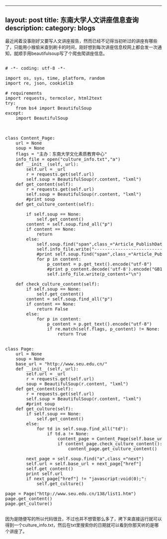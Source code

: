 

---
layout: post
title: 东南大学人文讲座信息查询
description: 
category: blogs
---


最近闲着没事刚好又要写人文讲座报告，然而已经不记得当初听过的讲座有哪些了，只能用小猴偷米查到刷卡的时间，刚好想到每次讲座信息校网上都会发一次通知，就顺手用beautifulsoup写了个爬虫爬讲座信息。

<pre class="brush: python">

# -*- coding: utf-8 -*-

import os, sys, time, platform, random
import re, json, cookielib

# requirements
import requests, termcolor, html2text
try:
    from bs4 import BeautifulSoup
except:
    import BeautifulSoup



class Content_Page:
    url = None
    soup = None
    flags = "主办：东南大学文化素质教育中心"
    info_file = open("culture_info.txt","a")
    def __init__(self,_url):
        self.url = _url
        r = requests.get(self.url)
        self.soup = BeautifulSoup(r.content, "lxml")
    def get_content(self):
        r = requests.get(self.url)
        self.soup = BeautifulSoup(r.content, "lxml")
        #print soup
    def get_culture_content(self):
        
        if self.soup == None:
            self.get_content()
        content = self.soup.find_all("p")
        if content == None:
            return 
        else:
            self.soup.find("span",class_="Article_PublishDate").get_text()
            self.info_file.write("--------------------------"+self.soup.find("span",class_="Article_PublishDate").get_text()+"--------------------------------------\n")
            #print self.soup.find("span",class_="Article_PublishDate").get_text()
            for p in content:
                p_content = p.get_text().encode("utf-8")
                #print p_content.decode('utf-8').encode("GB18030")
                self.info_file.write(p_content+"\n")

    def check_culture_content(self):
        if self.soup == None:
            self.get_content()
        content = self.soup.find_all("p")
        if content == None:
            return False
        else:
            for p in content:
                p_content = p.get_text().encode("utf-8")
                if re.match(self.flags, p_content) != None:
                    return True
        
        
class Page:
    url = None
    soup = None
    base_url = "http://www.seu.edu.cn/"
    def __init__(self,_url):
        self.url = _url
        r = requests.get(self.url)
        soup = BeautifulSoup(r.content, "lxml")
    def get_content(self):
        r = requests.get(self.url)
        self.soup = BeautifulSoup(r.content, "lxml")
        #print soup
    def get_culture(self):
        if self.soup == None:
            self.get_content()
        else:
            for td in self.soup.find_all("td"):
                if td.a != None:
                    content_page = Content_Page(self.base_url+td.a["href"])
                    if content_page.check_culture_content():
                        content_page.get_culture_content()
                    
        next_page = self.soup.find("a",class_="next")
        self.url = self.base_url + next_page["href"]
        self.get_content()
        print self.url
        if next_page["href"] != "javascript:void(0);":
            self.get_culture()

page = Page("http://www.seu.edu.cn/138/list1.htm")
page.get_content()
page.get_culture()

</pre>

因为是随便写的所以代码很丑，不过也并不想管那么多了，拷下来直接运行就可以得到一个culture_info.txt，然后在txt里搜索你的日期就可以看到你那天听的是哪个讲座了。

